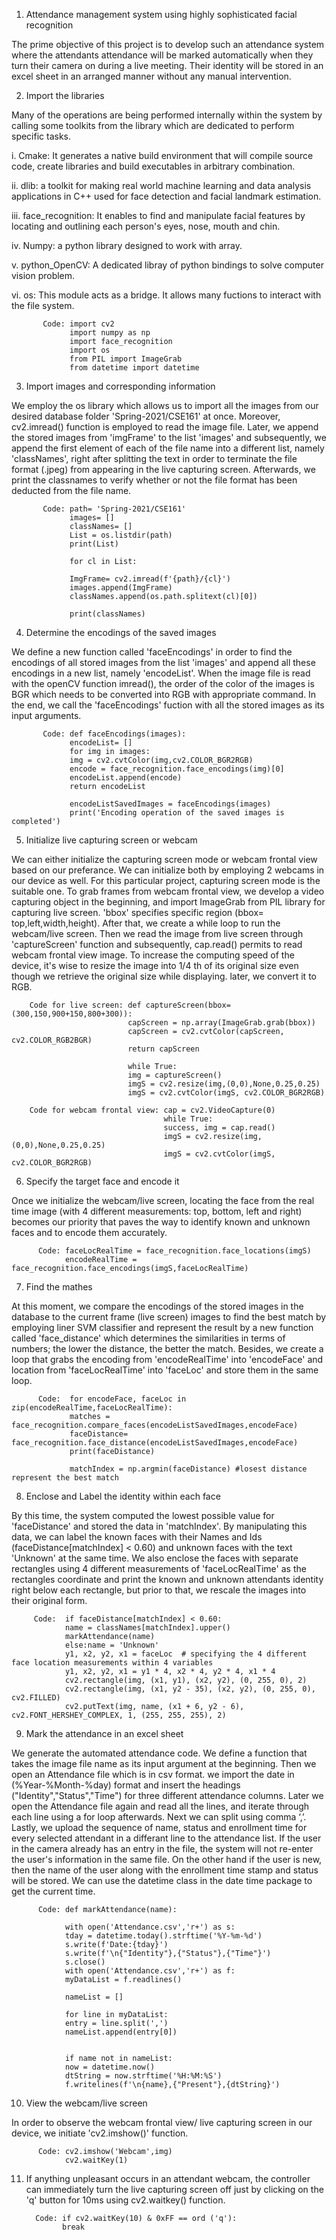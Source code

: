 1. Attendance management system using highly sophisticated facial recognition

The prime objective of this project is to develop such an attendance system where the attendants attendance will be marked automatically when they turn their camera on during a live meeting. Their identity will be stored in an excel sheet in an arranged manner without any manual intervention.

2. Import the libraries

Many of the operations are being performed internally within the system by calling some toolkits from the library which are dedicated to perform specific tasks.

i. Cmake: It generates a native build environment that will compile source code, create libraries and build executables in arbitrary combination.

ii. dlib: a toolkit for making real world machine learning and data analysis applications in C++ used for face detection and facial landmark estimation.

iii. face_recognition: It enables to find and manipulate facial features by locating and outlining each person's eyes, nose, mouth and chin.

iv. Numpy: a python library designed to work with array.

v. python_OpenCV: A dedicated libray of python bindings to solve computer vision problem.

vi. os: This module acts as a bridge. It allows many fuctions to interact with the file system.

           Code: import cv2
                 import numpy as np
                 import face_recognition
                 import os
                 from PIL import ImageGrab
                 from datetime import datetime



3. Import images and corresponding information

We employ the os library which allows us to import all the images from our desired database folder 'Spring-2021/CSE161' at once. Moreover, cv2.imread() function is employed to read the image file. Later, we append the stored images from 'imgFrame' to the list 'images' and subsequently, we append the first element of each of the file name into a different list, namely 'classNames', right after splitting the text in order to terminate the file format (.jpeg) from appearing in the live capturing screen. Afterwards, we print the classnames to verify whether or not the file format has been deducted from the file name.


           Code: path= 'Spring-2021/CSE161'
                 images= []
                 classNames= []
                 List = os.listdir(path)
                 print(List)
                 
                 for cl in List:

                 ImgFrame= cv2.imread(f'{path}/{cl}')
                 images.append(ImgFrame)
                 classNames.append(os.path.splitext(cl)[0])

                 print(classNames) 
                 
4. Determine the encodings of the saved images

We define a new function called 'faceEncodings' in order to find the encodings of all stored images from the list 'images' and append all these encodings in a new list, namely 'encodeList'. When the image file is read with the openCV function imread(), the order of the color of the images is BGR which needs to be converted into RGB with appropriate command. In the end, we call the 'faceEncodings' fuction with all the stored images as its input arguments.

           Code: def faceEncodings(images):
                 encodeList= []
                 for img in images:
                 img = cv2.cvtColor(img,cv2.COLOR_BGR2RGB)
                 encode = face_recognition.face_encodings(img)[0]
                 encodeList.append(encode)
                 return encodeList
                 
                 encodeListSavedImages = faceEncodings(images)
                 print('Encoding operation of the saved images is completed')
                 
5. Initialize live capturing screen or webcam

We can either initialize the capturing screen mode or webcam frontal view based on our preferance. We can initialize both by employing 2 webcams in our device as well. For this particular project, capturing screen mode is the suitable one. To grab frames from webcam frontal view, we develop a video capturing object in the beginning, and import ImageGrab from PIL library for capturing live screen. 'bbox' specifies specific region (bbox= top,left,width,height). After that, we create a while loop to run the webcam/live screen. Then we read the image from live screen through 'captureScreen' function and subsequently, cap.read() permits to read webcam frontal view image. To increase the computing speed of the device, it's wise to resize the image into 1/4 th of its original size even though we retrieve the original size while displaying. later, we convert it to RGB.

        Code for live screen: def captureScreen(bbox=(300,150,900+150,800+300)): 
                              capScreen = np.array(ImageGrab.grab(bbox))
                              capScreen = cv2.cvtColor(capScreen, cv2.COLOR_RGB2BGR)
                              return capScreen
                              
                              while True:
                              img = captureScreen()
                              imgS = cv2.resize(img,(0,0),None,0.25,0.25)
                              imgS = cv2.cvtColor(imgS, cv2.COLOR_BGR2RGB) 
                              
        Code for webcam frontal view: cap = cv2.VideoCapture(0)
                                      while True:
                                      success, img = cap.read()
                                      imgS = cv2.resize(img,(0,0),None,0.25,0.25)
                                      imgS = cv2.cvtColor(imgS, cv2.COLOR_BGR2RGB)
                                      
6. Specify the target face and encode it

Once we initialize the webcam/live screen, locating the face from the real time image (with 4 different measurements: top, bottom, left and right)
becomes our priority that paves the way to identify known and unknown faces and to encode them accurately.

          Code: faceLocRealTime = face_recognition.face_locations(imgS)
                encodeRealTime = face_recognition.face_encodings(imgS,faceLocRealTime) 
                
7. Find the mathes

At this moment, we compare the encodings of the stored images in the database to the current frame (live screen) images to find the best match by employing liner SVM classifier and represent the result by a new function called 'face_distance' which determines the similarities in terms of numbers; the lower the distance, the better the match. Besides, we create a loop that grabs the encoding from 'encodeRealTime' into 'encodeFace' and location from 'faceLocRealTime' into 'faceLoc' and store them in the same loop.

          Code:  for encodeFace, faceLoc in zip(encodeRealTime,faceLocRealTime):  
                 matches = face_recognition.compare_faces(encodeListSavedImages,encodeFace)
                 faceDistance= face_recognition.face_distance(encodeListSavedImages,encodeFace)
                 print(faceDistance)
         
                 matchIndex = np.argmin(faceDistance) #losest distance represent the best match
                 
8. Enclose and Label the identity within each face

By this time, the system computed the lowest possible value for 'faceDistance' and stored the data in 'matchIndex'. By manipulating this data, we can label the known faces with their Names and Ids (faceDistance[matchIndex] < 0.60) and unknown faces with the text 'Unknown' at the same time. We also enclose the faces with separate rectangles using 4 different measurements of 'faceLocRealTime' as the rectangles coordinate and print the known and unknown attendants identity right below each rectangle, but prior to that, we rescale the images into their original form.

         Code:  if faceDistance[matchIndex] < 0.60:
                name = classNames[matchIndex].upper()
                markAttendance(name)
                else:name = 'Unknown'
                y1, x2, y2, x1 = faceLoc  # specifying the 4 different face location measurements within 4 variables
                y1, x2, y2, x1 = y1 * 4, x2 * 4, y2 * 4, x1 * 4 
                cv2.rectangle(img, (x1, y1), (x2, y2), (0, 255, 0), 2)
                cv2.rectangle(img, (x1, y2 - 35), (x2, y2), (0, 255, 0), cv2.FILLED)
                cv2.putText(img, name, (x1 + 6, y2 - 6), cv2.FONT_HERSHEY_COMPLEX, 1, (255, 255, 255), 2)
               
9. Mark the attendance in an excel sheet

We generate the automated attendance code. We define a function that takes the image file name as its input argument at the beginning. Then we open an Attendance file which is in csv format. we import the date in (%Year-%Month-%day) format and insert the headings ("Identity","Status","Time") for three different attendance columns. Later we open the Attendance file again and read all the lines, and iterate through each line using a for loop afterwards. Next we can split using comma ‘,’. Lastly, we upload the sequence of name, status and enrollment time for every selected attendant in a differant line to the attendance list.  If the user in the camera already has an entry in the file, the system will not re-enter the user's information in the same file. On the other hand if the user is new, then the name of the user along with the enrollment time stamp and status will be stored. We can use the datetime class in the date time package to get the current time.


          Code: def markAttendance(name):

                with open('Attendance.csv','r+') as s:
                tday = datetime.today().strftime('%Y-%m-%d')
                s.write(f'Date:{tday}')
                s.write(f'\n{"Identity"},{"Status"},{"Time"}')
                s.close()
                with open('Attendance.csv','r+') as f:
                myDataList = f.readlines()

                nameList = []

                for line in myDataList:
                entry = line.split(',')
                nameList.append(entry[0])


                if name not in nameList:
                now = datetime.now()
                dtString = now.strftime('%H:%M:%S')
                f.writelines(f'\n{name},{"Present"},{dtString}')
                
10. View the webcam/live screen

In order to observe the webcam frontal view/ live capturing screen in our device, we initiate 'cv2.imshow()' function.

          Code: cv2.imshow('Webcam',img)
                cv2.waitKey(1)
                
11. If anything unpleasant occurs in an attendant webcam, the controller can immediately turn the live capturing screen off just by clicking on the 'q' button for 10ms using cv2.waitkey() function.

          Code: if cv2.waitKey(10) & 0xFF == ord ('q'):
                break





           


                 
                
            
        
